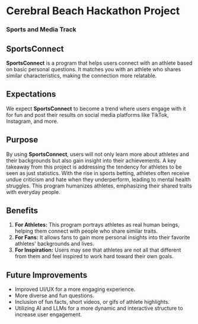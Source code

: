 # Cerebral Beach Hackathon Project
### Sports and Media Track

## SportsConnect
**SportsConnect** is a program that helps users connect with an athlete based on basic personal questions. It matches you with an athlete who shares similar characteristics, making the connection more relatable.

## Expectations
We expect **SportsConnect** to become a trend where users engage with it for fun and post their results on social media platforms like TikTok, Instagram, and more.

## Purpose
By using **SportsConnect**, users will not only learn more about athletes and their backgrounds but also gain insight into their achievements. A key takeaway from this project is addressing the tendency for athletes to be seen as just statistics. With the rise in sports betting, athletes often receive undue criticism and hate when they underperform, leading to mental health struggles. This program humanizes athletes, emphasizing their shared traits with everyday people.

## Benefits
1. **For Athletes:** This program portrays athletes as real human beings, helping them connect with people who share similar traits.
2. **For Fans:** It allows fans to gain more personal insights into their favorite athletes' backgrounds and lives.
3. **For Inspiration:** Users may see that athletes are not all that different from them and feel inspired to work hard toward their own goals.

## Future Improvements
- Improved UI/UX for a more engaging experience.
- More diverse and fun questions.
- Inclusion of fun facts, short videos, or gifs of athlete highlights.
- Utilizing AI and LLMs for a more dynamic and interactive structure to increase user engagement.
